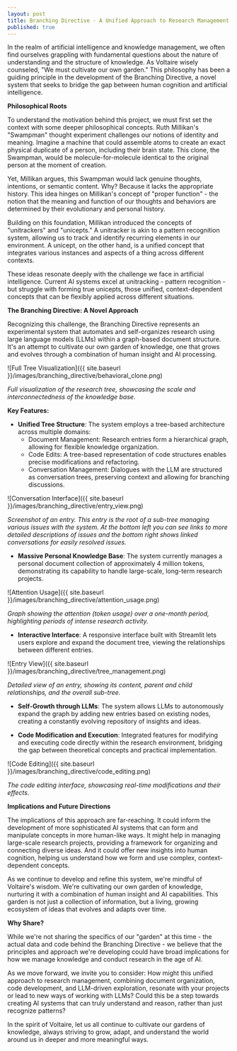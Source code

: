 ```yaml
---
layout: post
title: Branching Directive - A Unified Approach to Research Management
published: true
---
```


In the realm of artificial intelligence and knowledge management, we often find ourselves grappling with fundamental questions about the nature of understanding and the structure of knowledge. As Voltaire wisely counseled, "We must cultivate our own garden." This philosophy has been a guiding principle in the development of the Branching Directive, a novel system that seeks to bridge the gap between human cognition and artificial intelligence.

**Philosophical Roots**

To understand the motivation behind this project, we must first set the context with some deeper philosophical concepts. Ruth Millikan's "Swampman" thought experiment challenges our notions of identity and meaning. Imagine a machine that could assemble atoms to create an exact physical duplicate of a person, including their brain state. This clone, the Swampman, would be molecule-for-molecule identical to the original person at the moment of creation.

Yet, Millikan argues, this Swampman would lack genuine thoughts, intentions, or semantic content. Why? Because it lacks the appropriate history. This idea hinges on Millikan's concept of "proper function" - the notion that the meaning and function of our thoughts and behaviors are determined by their evolutionary and personal history.

Building on this foundation, Millikan introduced the concepts of "unitrackers" and "unicepts." A unitracker is akin to a pattern recognition system, allowing us to track and identify recurring elements in our environment. A unicept, on the other hand, is a unified concept that integrates various instances and aspects of a thing across different contexts.

These ideas resonate deeply with the challenge we face in artificial intelligence. Current AI systems excel at unitracking - pattern recognition - but struggle with forming true unicepts, those unified, context-dependent concepts that can be flexibly applied across different situations.

**The Branching Directive: A Novel Approach**

Recognizing this challenge, the Branching Directive represents an experimental system that automates and self-organizes research using large language models (LLMs) within a graph-based document structure. It's an attempt to cultivate our own garden of knowledge, one that grows and evolves through a combination of human insight and AI processing.

![Full Tree Visualization]({{ site.baseurl }}/images/branching_directive/behavioral_clone.png)

*Full visualization of the research tree, showcasing the scale and interconnectedness of the knowledge base.*

**Key Features:**

- **Unified Tree Structure**: The system employs a tree-based architecture across multiple domains:
  - Document Management: Research entries form a hierarchical graph, allowing for flexible knowledge organization.
  - Code Edits: A tree-based representation of code structures enables precise modifications and refactoring.
  - Conversation Management: Dialogues with the LLM are structured as conversation trees, preserving context and allowing for branching discussions.

![Conversation Interface]({{ site.baseurl }}/images/branching_directive/entry_view.png)

*Screenshot of an entry. This entry is the root of a sub-tree managing various issues with the system. At the bottom left you can see links to more detailed descriptions of issues and the bottom right shows linked conversations for easily resolved issues.*

- **Massive Personal Knowledge Base**: The system currently manages a personal document collection of approximately 4 million tokens, demonstrating its capability to handle large-scale, long-term research projects.

![Attention Usage]({{ site.baseurl }}/images/branching_directive/attention_usage.png)

*Graph showing the attention (token usage) over a one-month period, highlighting periods of intense research activity.*

- **Interactive Interface**: A responsive interface built with Streamlit lets users explore and expand the document tree, viewing the relationships between different entries.

![Entry View]({{ site.baseurl }}/images/branching_directive/tree_management.png)

*Detailed view of an entry, showing its content, parent and child relationships, and the overall sub-tree.*

- **Self-Growth through LLMs**: The system allows LLMs to autonomously expand the graph by adding new entries based on existing nodes, creating a constantly evolving repository of insights and ideas.

- **Code Modification and Execution**: Integrated features for modifying and executing code directly within the research environment, bridging the gap between theoretical concepts and practical implementation.

![Code Editing]({{ site.baseurl }}/images/branching_directive/code_editing.png)

*The code editing interface, showcasing real-time modifications and their effects.*

**Implications and Future Directions**

The implications of this approach are far-reaching. It could inform the development of more sophisticated AI systems that can form and manipulate concepts in more human-like ways. It might help in managing large-scale research projects, providing a framework for organizing and connecting diverse ideas. And it could offer new insights into human cognition, helping us understand how we form and use complex, context-dependent concepts.

As we continue to develop and refine this system, we're mindful of Voltaire's wisdom. We're cultivating our own garden of knowledge, nurturing it with a combination of human insight and AI capabilities. This garden is not just a collection of information, but a living, growing ecosystem of ideas that evolves and adapts over time.

**Why Share?**

While we're not sharing the specifics of our "garden" at this time - the actual data and code behind the Branching Directive - we believe that the principles and approach we're developing could have broad implications for how we manage knowledge and conduct research in the age of AI.

As we move forward, we invite you to consider: How might this unified approach to research management, combining document organization, code development, and LLM-driven exploration, resonate with your projects or lead to new ways of working with LLMs? Could this be a step towards creating AI systems that can truly understand and reason, rather than just recognize patterns?

In the spirit of Voltaire, let us all continue to cultivate our gardens of knowledge, always striving to grow, adapt, and understand the world around us in deeper and more meaningful ways.
